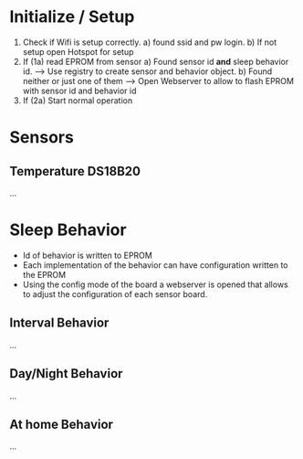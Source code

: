 


# Initialize / Setup 


1. Check if Wifi is setup correctly. 
    a) found ssid and pw login. 
    b) If not setup open Hotspot for setup
2. If (1a) read EPROM from sensor 
    a) Found sensor id **and** sleep behavior id. 
       --> Use registry to create sensor and behavior object.
    b) Found neither or just one of them 
       --> Open Webserver to allow to flash EPROM with sensor id and behavior  id
3. If (2a) Start normal operation

# Sensors

## Temperature DS18B20

... 


# Sleep Behavior 

* Id of behavior is written to EPROM
* Each implementation of the behavior can have configuration written to the EPROM 
* Using the config mode of the board a webserver is opened that allows to adjust 
  the configuration of each sensor board. 

## Interval Behavior 

...

## Day/Night  Behavior 

...

## At home  Behavior 

...